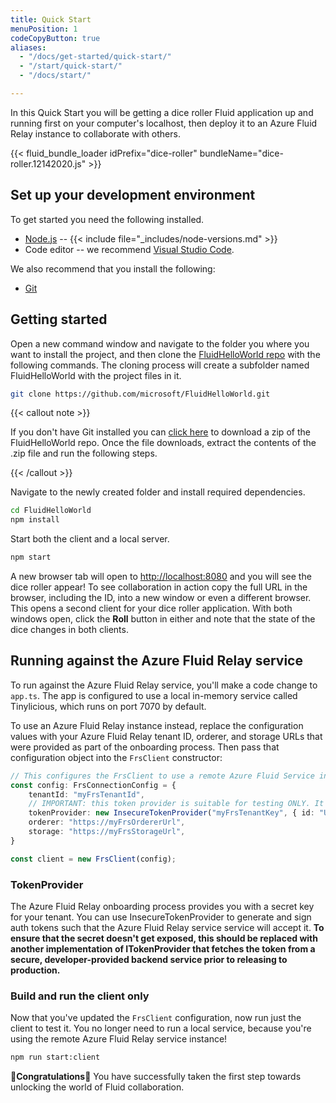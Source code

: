 ```yaml
---
title: Quick Start
menuPosition: 1
codeCopyButton: true
aliases:
  - "/docs/get-started/quick-start/"
  - "/start/quick-start/"
  - "/docs/start/"

---
```


In this Quick Start you will be getting a dice roller Fluid application up and running first on your computer's
localhost, then deploy it to an Azure Fluid Relay instance to collaborate with others.

{{< fluid_bundle_loader idPrefix="dice-roller"
bundleName="dice-roller.12142020.js" >}}

## Set up your development environment

To get started you need the following installed.

- [Node.js](https://nodejs.org/en/download) -- {{< include file="_includes/node-versions.md" >}}
- Code editor -- we recommend [Visual Studio Code](https://code.visualstudio.com/).

We also recommend that you install the following:

- [Git](https://git-scm.com/downloads)

## Getting started

Open a new command window and navigate to the folder you where you want to install the project, and then clone the
[FluidHelloWorld repo](https://github.com/microsoft/FluidHelloWorld) with the following commands. The cloning process
will create a subfolder named FluidHelloWorld with the project files in it.

```bash
git clone https://github.com/microsoft/FluidHelloWorld.git
```

{{< callout note >}}

If you don't have Git installed you can [click here](https://github.com/microsoft/FluidHelloWorld/archive/main.zip) to
download a zip of the FluidHelloWorld repo. Once the file downloads, extract the contents of the .zip file and run the
following steps.

{{< /callout >}}

Navigate to the newly created folder and install required dependencies.

```bash
cd FluidHelloWorld
npm install
```

Start both the client and a local server.

```bash
npm start
```

A new browser tab will open to <http://localhost:8080> and you will see the dice roller appear! To see collaboration in
action copy the full URL in the browser, including the ID, into a new window or even a different browser. This opens a
second client for your dice roller application. With both windows open, click the **Roll** button in either and note
that the state of the dice changes in both clients.

## Running against the Azure Fluid Relay service

To run against the Azure Fluid Relay service, you'll make a code change to ```app.ts```. The app is configured to use a
local in-memory service called Tinylicious, which runs on port 7070 by default.

To use an Azure Fluid Relay instance instead, replace the configuration values with your Azure Fluid Relay tenant ID,
orderer, and storage URLs that were provided as part of the onboarding process. Then pass that configuration object into
the `FrsClient` constructor:

```typescript
// This configures the FrsClient to use a remote Azure Fluid Service instance.
const config: FrsConnectionConfig = {
    tenantId: "myFrsTenantId",
    // IMPORTANT: this token provider is suitable for testing ONLY. It is NOT secure.
    tokenProvider: new InsecureTokenProvider("myFrsTenantKey", { id: "UserId", name: "Test User" }),
    orderer: "https://myFrsOrdererUrl",
    storage: "https://myFrsStorageUrl",
}

const client = new FrsClient(config);
```

### TokenProvider

The Azure Fluid Relay onboarding process provides you with a secret key for your tenant. You can use
InsecureTokenProvider to generate and sign auth tokens such that the Azure Fluid Relay service service will accept it.
**To ensure that the secret doesn't get exposed, this should be replaced with another implementation of ITokenProvider
that fetches the token from a secure, developer-provided backend service prior to releasing to production.**

### Build and run the client only

Now that you've updated the `FrsClient` configuration, now run just the client to test it. You no longer need to run a
local service, because you're using the remote Azure Fluid Relay service instance!

```bash
npm run start:client
```

🥳**Congratulations**🎉 You have successfully taken the first step towards unlocking the world of Fluid collaboration.
